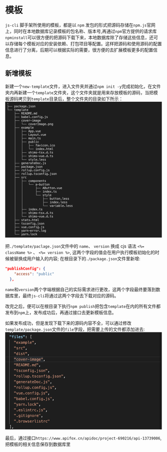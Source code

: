 # 模板
`js-cli` 脚手架所使用的模板，都是以 `npm` 发包的形式把源码存储在`npm.js`官网上，同时在本地数据库记录模板的包名称、版本号,再通过`npm`官方提供的请求库`npminstall`可以很方便的把源码下载下来，本地数据库除了存储这些信息，还可以存储每个模板对应的安装依赖、打包项目等配置。这样把源码和使用源码的配置信息进行了分离，后期可以根据实际的需要，很方便的去扩展模板更多的配置信息。

## 新增模板
新建一个`new-template`文件，进入文件夹并通过`npm init -y`完成初始化，在文件夹内再新建一个`template`文件夹，这个文件夹就是用来存放模板的源码，当把模板源码拷贝到`template`目录后，整个文件夹的目录如下所示：
<img-wrapper>
   <img src="./images/menu.png"/>
</img-wrapper>

把`./template/paclage.json`文件中的 `name`、 `version` 换成 cjs 语法 `<%= className %>` 、 `<%= version %>`, 这两个字段的值会在用户执行模板初始化的时候被替换成用户输入的内容;
在根目录下的`./package.json`文件里新增:
```json
"publishConfig": {
    "access": "public"
  },
```
`name`和`version`两个字端根据自己的实际需求进行更改，这两个字段最终要落到数据库里，最终`js-cli`将通过这两个字段去下载对应的源码。

改完之后，便可以在根目录下执行`npm publish`把包含`template`在内的所有文件都发布到`npm`上，发布成功后，再通过接口去更新模板信息。

如果发布成功，但是发现下载下来的源码内容不全，可以通过修改`template/package.json`文件的`file`字段，把需要上传的文件都添加进去:
<img-wrapper>
   <img src="./images/file.png"/>
</img-wrapper>

最后，通过接口`https://www.apifox.cn/apidoc/project-690216/api-13739006`,把模板的相关信息保存到数据库里